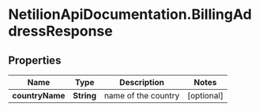 # NetilionApiDocumentation.BillingAddressResponse

## Properties
Name | Type | Description | Notes
------------ | ------------- | ------------- | -------------
**countryName** | **String** | name of the country | [optional] 
